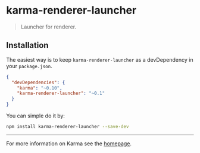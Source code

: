 
karma-renderer-launcher
=======================

> Launcher for renderer.


Installation
------------

The easiest way is to keep `karma-renderer-launcher` as a devDependency in your `package.json`.

```json
{
  "devDependencies": {
    "karma": "~0.10",
    "karma-renderer-launcher": "~0.1"
  }
}
```

You can simple do it by:

```bash
npm install karma-renderer-launcher --save-dev
```


----

For more information on Karma see the [homepage](http://karma-runner.github.com).
